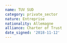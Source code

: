 ```yaml
---
name: TUV SUD
category: private_sector
nature: Entreprise
nationality: Allemagne
alliance: Charter of Trust
date_signed: '2018-11-12'
---
```

    